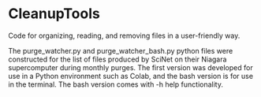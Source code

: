 # CleanupTools
Code for organizing, reading, and removing files in a user-friendly way.

The purge_watcher.py and purge_watcher_bash.py python files were constructed for the list of files produced by SciNet on their Niagara supercomputer during monthly purges. The first version was developed for use in a Python environment such as Colab, and the bash version is for use in the terminal. The bash version comes with -h help functionality.
